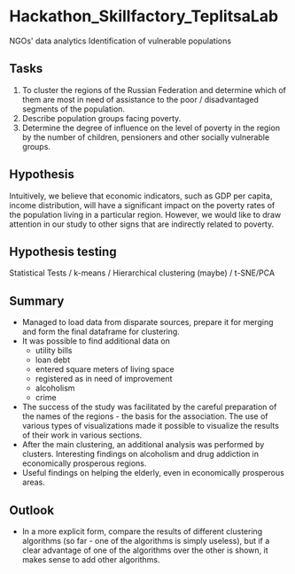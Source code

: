 # Hackathon_Skillfactory_TeplitsaLab
NGOs' data analytics
Identification of vulnerable populations

## Tasks
1. To cluster the regions of the Russian Federation and determine which of them are most in need of assistance to the poor / disadvantaged segments of the population.
2. Describe population groups facing poverty.
3. Determine the degree of influence on the level of poverty in the region by the number of children, pensioners and other socially vulnerable groups.

## Hypothesis
Intuitively, we believe that economic indicators, such as GDP per capita, income distribution, will have a significant impact on the poverty rates of the population living in a particular region. However, we would like to draw attention in our study to other signs that are indirectly related to poverty.

## Hypothesis testing
Statistical Tests
/ k-means
/ Hierarchical clustering (maybe)
/ t-SNE/PCA

## Summary
* Managed to load data from disparate sources, prepare it for merging and form the final dataframe for clustering.
* It was possible to find additional data on
  - utility bills
  - loan debt
  - entered square meters of living space
  - registered as in need of improvement
  - alcoholism
  - crime
* The success of the study was facilitated by the careful preparation of the names of the regions - the basis for the association.
The use of various types of visualizations made it possible to visualize the results of their work in various sections.
* After the main clustering, an additional analysis was performed by clusters. Interesting findings on alcoholism and drug addiction in economically prosperous regions.
* Useful findings on helping the elderly, even in economically prosperous areas.

## Outlook
* In a more explicit form, compare the results of different clustering algorithms (so far - one of the algorithms is simply useless),
but if a clear advantage of one of the algorithms over the other is shown, it makes sense to add other algorithms.
